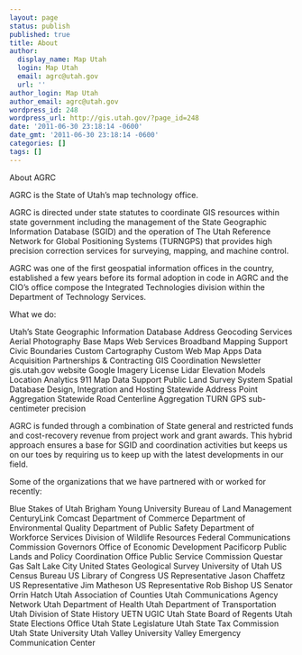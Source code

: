 ```yaml
---
layout: page
status: publish
published: true
title: About
author:
  display_name: Map Utah
  login: Map Utah
  email: agrc@utah.gov
  url: ''
author_login: Map Utah
author_email: agrc@utah.gov
wordpress_id: 248
wordpress_url: http://gis.utah.gov/?page_id=248
date: '2011-06-30 23:18:14 -0600'
date_gmt: '2011-06-30 23:18:14 -0600'
categories: []
tags: []
---
```

About AGRC

AGRC is the State of Utah’s map technology office. 

AGRC is directed under state statutes to coordinate GIS resources within state government including the management of the State Geographic Information Database (SGID) and the operation of The Utah Reference Network for Global Positioning Systems (TURNGPS) that provides high precision correction services for surveying, mapping, and machine control.

AGRC was one of the first geospatial information offices in the country, established a few years before its formal adoption in code in AGRC and the CIO’s office compose the Integrated Technologies division within the Department of Technology Services. 

What we do:

Utah’s State Geographic Information Database
Address Geocoding Services
Aerial Photography
Base Maps Web Services
Broadband Mapping Support
Civic Boundaries
Custom Cartography
Custom Web Map Apps
Data Acquisition Partnerships & Contracting
GIS Coordination Newsletter
gis.utah.gov website
Google Imagery License
Lidar Elevation Models
Location Analytics
911 Map Data Support
Public Land Survey System
Spatial Database Design, Integration and Hosting 
Statewide Address Point Aggregation
Statewide Road Centerline Aggregation
TURN GPS sub-centimeter precision

AGRC is funded through a combination of State general and restricted funds and cost-recovery revenue from project work and grant awards. This hybrid approach ensures a base for SGID and coordination activities but keeps us on our toes by requiring us to keep up with the latest developments in our field. 

Some of the organizations that we have partnered with or worked for recently:

Blue Stakes of Utah
Brigham Young University
Bureau of Land Management
CenturyLink
Comcast
Department of Commerce
Department of Environmental Quality
Department of Public Safety
Department of Workforce Services
Division of Wildlife Resources
Federal Communications Commission
Governors Office of Economic Development
Pacificorp
Public Lands and Policy Coordination Office
Public Service Commission
Questar Gas
Salt Lake City
United States Geological Survey
University of Utah
US Census Bureau
US Library of Congress
US Representative Jason Chaffetz
US Representative Jim Matheson
US Representative Rob Bishop
US Senator Orrin Hatch
Utah Association of Counties
Utah Communications Agency Network
Utah Department of Health
Utah Department of Transportation
Utah Division of State History
UETN
UGIC
Utah State Board of Regents
Utah State Elections Office
Utah State Legislature
Utah State Tax Commission
Utah State University
Utah Valley University
Valley Emergency Communication Center



